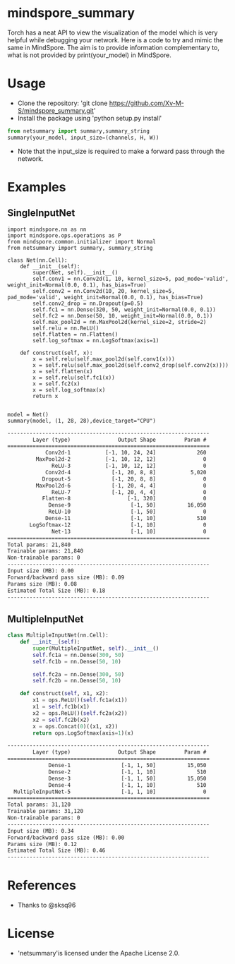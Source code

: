 # mindspore_summary
Torch has a neat API to view the visualization of the model which is very helpful while debugging your network. Here is a code to try and mimic the same in MindSpore. The aim is to provide information complementary to, what is not provided by print(your_model) in MindSpore.

# Usage
- Clone the repository: 'git clone https://github.com/Xv-M-S/mindspore_summary.git'
- Install the package using 'python setup.py install'

```python
from netsummary import summary,summary_string
summary(your_model, input_size=(channels, H, W))
```
- Note that the input_size is required to make a forward pass through the network.

# Examples
## SingleInputNet
```CNN for MNIST
import mindspore.nn as nn
import mindspore.ops.operations as P
from mindspore.common.initializer import Normal
from netsummary import summary, summary_string

class Net(nn.Cell):
    def __init__(self):
        super(Net, self).__init__()
        self.conv1 = nn.Conv2d(1, 10, kernel_size=5, pad_mode='valid', weight_init=Normal(0.0, 0.1), has_bias=True)
        self.conv2 = nn.Conv2d(10, 20, kernel_size=5, pad_mode='valid', weight_init=Normal(0.0, 0.1), has_bias=True)
        self.conv2_drop = nn.Dropout(p=0.5)
        self.fc1 = nn.Dense(320, 50, weight_init=Normal(0.0, 0.1))
        self.fc2 = nn.Dense(50, 10, weight_init=Normal(0.0, 0.1))
        self.max_pool2d = nn.MaxPool2d(kernel_size=2, stride=2)
        self.relu = nn.ReLU()
        self.flatten = nn.Flatten()
        self.log_softmax = nn.LogSoftmax(axis=1)

    def construct(self, x):
        x = self.relu(self.max_pool2d(self.conv1(x)))
        x = self.relu(self.max_pool2d(self.conv2_drop(self.conv2(x))))
        x = self.flatten(x)
        x = self.relu(self.fc1(x))
        x = self.fc2(x)
        x = self.log_softmax(x)
        return x


model = Net()
summary(model, (1, 28, 28),device_target="CPU")
```

```txt
----------------------------------------------------------------
        Layer (type)               Output Shape         Param #
================================================================
            Conv2d-1           [-1, 10, 24, 24]             260
         MaxPool2d-2           [-1, 10, 12, 12]               0
              ReLU-3           [-1, 10, 12, 12]               0
            Conv2d-4             [-1, 20, 8, 8]           5,020
           Dropout-5             [-1, 20, 8, 8]               0
         MaxPool2d-6             [-1, 20, 4, 4]               0
              ReLU-7             [-1, 20, 4, 4]               0
           Flatten-8                  [-1, 320]               0
             Dense-9                   [-1, 50]          16,050
             ReLU-10                   [-1, 50]               0
            Dense-11                   [-1, 10]             510
       LogSoftmax-12                   [-1, 10]               0
              Net-13                   [-1, 10]               0
================================================================
Total params: 21,840
Trainable params: 21,840
Non-trainable params: 0
----------------------------------------------------------------
Input size (MB): 0.00
Forward/backward pass size (MB): 0.09
Params size (MB): 0.08
Estimated Total Size (MB): 0.18
----------------------------------------------------------------
```

## MultipleInputNet

```python
class MultipleInputNet(nn.Cell):
    def __init__(self):
        super(MultipleInputNet, self).__init__()
        self.fc1a = nn.Dense(300, 50)
        self.fc1b = nn.Dense(50, 10)

        self.fc2a = nn.Dense(300, 50)
        self.fc2b = nn.Dense(50, 10)

    def construct(self, x1, x2):
        x1 = ops.ReLU()(self.fc1a(x1))
        x1 = self.fc1b(x1)
        x2 = ops.ReLU()(self.fc2a(x2))
        x2 = self.fc2b(x2)
        x = ops.Concat(0)((x1, x2))
        return ops.LogSoftmax(axis=1)(x)
```
```txt
----------------------------------------------------------------
        Layer (type)               Output Shape         Param #
================================================================
             Dense-1                [-1, 1, 50]          15,050
             Dense-2                [-1, 1, 10]             510
             Dense-3                [-1, 1, 50]          15,050
             Dense-4                [-1, 1, 10]             510
  MultipleInputNet-5                [-1, 1, 10]               0
================================================================
Total params: 31,120
Trainable params: 31,120
Non-trainable params: 0
----------------------------------------------------------------
Input size (MB): 0.34
Forward/backward pass size (MB): 0.00
Params size (MB): 0.12
Estimated Total Size (MB): 0.46
----------------------------------------------------------------
```
# References
- Thanks to @sksq96

# License
- 'netsummary'is licensed under the Apache License 2.0.